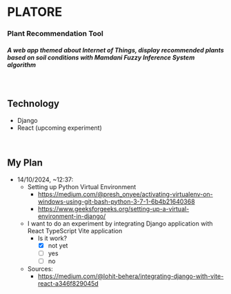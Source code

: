 # PLATORE

### Plant Recommendation Tool

##### A web app themed about Internet of Things, display recommended plants based on soil conditions with Mamdani Fuzzy Inference System algorithm

&nbsp;

## Technology

- Django
- React (upcoming experiment)

&nbsp;

## My Plan

- 14/10/2024, ~12:37:
  - Setting up Python Virtual Environment
    - https://medium.com/@presh_onyee/activating-virtualenv-on-windows-using-git-bash-python-3-7-1-6b4b21640368
    - https://www.geeksforgeeks.org/setting-up-a-virtual-environment-in-django/
  - I want to do an experiment by integrating Django application with React TypeScript Vite application
    - Is it work?
      - [x] not yet
      - [ ] yes
      - [ ] no
  - Sources:
    - https://medium.com/@lohit-behera/integrating-django-with-vite-react-a346f829045d
